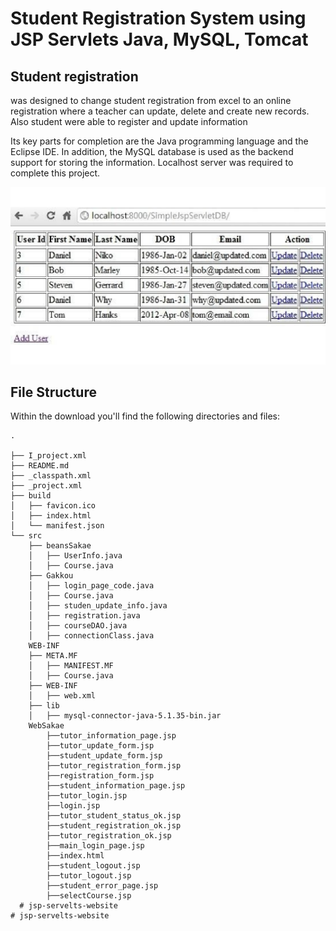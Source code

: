 # Student Registration System using JSP Servlets Java, MySQL, Tomcat

## Student registration 
was designed to change student registration from excel to an online registration where a teacher can update, delete and create new records. Also student were able to register and update information

Its key parts for completion are the Java programming language and the Eclipse IDE. In addition, the MySQL database is used as the backend support for storing the information. Localhost server was required to complete this project.

![Sudent Registration JSP Servelts MySQL](https://github.com/jaimehernan95/student-registration-java-jsp-servlets/blob/main/image/student%20registration.png)



## File Structure

Within the download you'll find the following directories and files:
```
.

├── I_project.xml
├── README.md
├── _classpath.xml
├── _project.xml
├── build
│   ├── favicon.ico
│   ├── index.html
│   └── manifest.json
└── src
    ├── beansSakae
    │   ├── UserInfo.java
    │   ├── Course.java
    ├── Gakkou
    │   ├── login_page_code.java
    │   ├── Course.java
    │   ├── studen_update_info.java
    │   ├── registration.java
    │   ├── courseDAO.java
    │   ├── connectionClass.java
    WEB-INF
    ├── META.MF
    │   ├── MANIFEST.MF
    │   ├── Course.java
    ├── WEB-INF
    │   ├── web.xml
    ├── lib    
    │   ├── mysql-connector-java-5.1.35-bin.jar
    WebSakae
        ├──tutor_information_page.jsp
        ├──tutor_update_form.jsp
        ├──student_update_form.jsp
        ├──tutor_registration_form.jsp
        ├──registration_form.jsp
        ├──student_information_page.jsp
        ├──tutor_login.jsp
        ├──login.jsp
        ├──tutor_student_status_ok.jsp
        ├──student_registration_ok.jsp
        ├──tutor_registration_ok.jsp
        ├──main_login_page.jsp
        ├──index.html
        ├──student_logout.jsp
        ├──tutor_logout.jsp
        ├──student_error_page.jsp
        ├──selectCourse.jsp
  # jsp-servelts-website
# jsp-servelts-website
